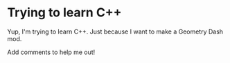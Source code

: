 # Trying to learn C++
Yup, I'm trying to learn C++.
Just because I want to make a Geometry Dash mod.

Add comments to help me out!

